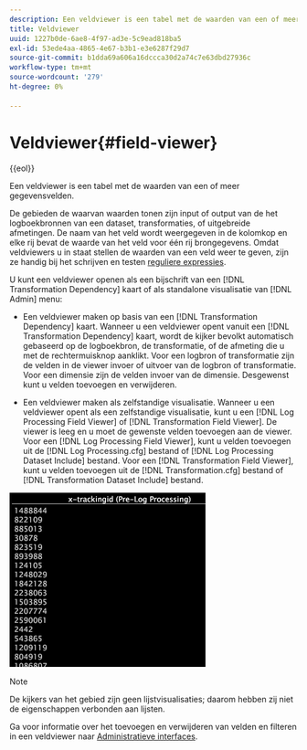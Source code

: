 ```yaml
---
description: Een veldviewer is een tabel met de waarden van een of meer gegevensvelden.
title: Veldviewer
uuid: 1227b0de-6ae8-4f97-ad3e-5c9ead818ba5
exl-id: 53ede4aa-4865-4e67-b3b1-e3e6287f29d7
source-git-commit: b1dda69a606a16dccca30d2a74c7e63dbd27936c
workflow-type: tm+mt
source-wordcount: '279'
ht-degree: 0%

---
```


# Veldviewer{#field-viewer}

{{eol}}

Een veldviewer is een tabel met de waarden van een of meer gegevensvelden.

De gebieden de waarvan waarden tonen zijn input of output van de het logboekbronnen van een dataset, transformaties, of uitgebreide afmetingen. De naam van het veld wordt weergegeven in de kolomkop en elke rij bevat de waarde van het veld voor één rij brongegevens. Omdat veldviewers u in staat stellen de waarden van een veld weer te geven, zijn ze handig bij het schrijven en testen [reguliere expressies](../../../../../home/c-dataset-const-proc/c-reg-exp.md#concept-070077baa419475094ef0469e92c5b9c).

U kunt een veldviewer openen als een bijschrift van een [!DNL Transformation Dependency] kaart of als standalone visualisatie van [!DNL Admin] menu:

* Een veldviewer maken op basis van een [!DNL Transformation Dependency] kaart. Wanneer u een veldviewer opent vanuit een [!DNL Transformation Dependency] kaart, wordt de kijker bevolkt automatisch gebaseerd op de logboekbron, de transformatie, of de afmeting die u met de rechtermuisknop aanklikt. Voor een logbron of transformatie zijn de velden in de viewer invoer of uitvoer van de logbron of transformatie. Voor een dimensie zijn de velden invoer van de dimensie. Desgewenst kunt u velden toevoegen en verwijderen.

* Een veldviewer maken als zelfstandige visualisatie. Wanneer u een veldviewer opent als een zelfstandige visualisatie, kunt u een [!DNL Log Processing Field Viewer] of [!DNL Transformation Field Viewer]. De viewer is leeg en u moet de gewenste velden toevoegen aan de viewer. Voor een [!DNL Log Processing Field Viewer], kunt u velden toevoegen uit de [!DNL Log Processing.cfg] bestand of [!DNL Log Processing Dataset Include] bestand. Voor een [!DNL Transformation Field Viewer], kunt u velden toevoegen uit de [!DNL Transformation.cfg] bestand of [!DNL Transformation Dataset Include] bestand.

![](assets/vis_FieldViewer_OneField.png)

>[!NOTE]
>
>De kijkers van het gebied zijn geen lijstvisualisaties; daarom hebben zij niet de eigenschappen verbonden aan lijsten.

Ga voor informatie over het toevoegen en verwijderen van velden en filteren in een veldviewer naar [Administratieve interfaces](../../../../../home/c-get-started/c-admin-intrf/c-admin-intrf.md#concept-855c1a91e1a948969fab592adca15f74).
